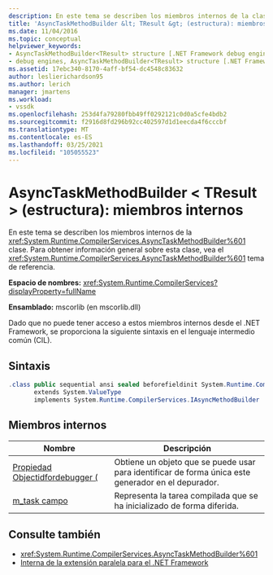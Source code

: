 ```yaml
---
description: En este tema se describen los miembros internos de la clase System. Runtime. CompilerServices. AsyncTaskMethodBuilder.
title: 'AsyncTaskMethodBuilder &lt; TResult &gt; (estructura): miembros internos | Microsoft Docs'
ms.date: 11/04/2016
ms.topic: conceptual
helpviewer_keywords:
- AsyncTaskMethodBuilder<TResult> structure [.NET Framework debug engines]
- debug engines, AsyncTaskMethodBuilder<TResult> structure [.NET Framework]
ms.assetid: 17ebc340-8170-4aff-bf54-dc4548c83632
author: leslierichardson95
ms.author: lerich
manager: jmartens
ms.workload:
- vssdk
ms.openlocfilehash: 253d4fa79280fbb49ff0292121c0d0a5cfe4bdb2
ms.sourcegitcommit: f2916d8fd296b92cc402597d1d1eecda4f6cccbf
ms.translationtype: MT
ms.contentlocale: es-ES
ms.lasthandoff: 03/25/2021
ms.locfileid: "105055523"
---
```

# <a name="asynctaskmethodbuilderlttresultgt-structure---internal-members"></a>AsyncTaskMethodBuilder &lt; TResult &gt; (estructura): miembros internos
En este tema se describen los miembros internos de la <xref:System.Runtime.CompilerServices.AsyncTaskMethodBuilder%601> clase. Para obtener información general sobre esta clase, vea el <xref:System.Runtime.CompilerServices.AsyncTaskMethodBuilder%601> tema de referencia.

 **Espacio de nombres:** <xref:System.Runtime.CompilerServices?displayProperty=fullName>

 **Ensamblado:** mscorlib (en mscorlib.dll)

 Dado que no puede tener acceso a estos miembros internos desde el .NET Framework, se proporciona la siguiente sintaxis en el lenguaje intermedio común (CIL).

## <a name="syntax"></a>Sintaxis

```csharp
.class public sequential ansi sealed beforefieldinit System.Runtime.CompilerServices.AsyncTaskMethodBuilder`1<TResult>
       extends System.ValueType
       implements System.Runtime.CompilerServices.IAsyncMethodBuilder
```

## <a name="internal-members"></a>Miembros internos

|Nombre|Descripción|
|----------|-----------------|
|[Propiedad Objectidfordebugger (](../../extensibility/debugger/asynctaskmethodbuilder-tresult-objectidfordebugger-property.md)|Obtiene un objeto que se puede usar para identificar de forma única este generador en el depurador.|
|[m_task campo](../../extensibility/debugger/asynctaskmethodbuilder-tresult-m-task-field.md)|Representa la tarea compilada que se ha inicializado de forma diferida.|

## <a name="see-also"></a>Consulte también
- <xref:System.Runtime.CompilerServices.AsyncTaskMethodBuilder%601>
- [Interna de la extensión paralela para el .NET Framework](../../extensibility/debugger/parallel-extension-internals-for-the-dotnet-framework.md)

